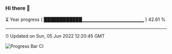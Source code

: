 ### Hi there 👋

⏳ Year progress { ████████████▁▁▁▁▁▁▁▁▁▁▁▁▁▁▁▁▁▁ } 42.61 %

---

⏰ Updated on Sun, 05 Jun 2022 12:20:45 GMT

![Progress Bar CI](https://github.com/liununu/liununu/workflows/Progress%20Bar%20CI/badge.svg)
